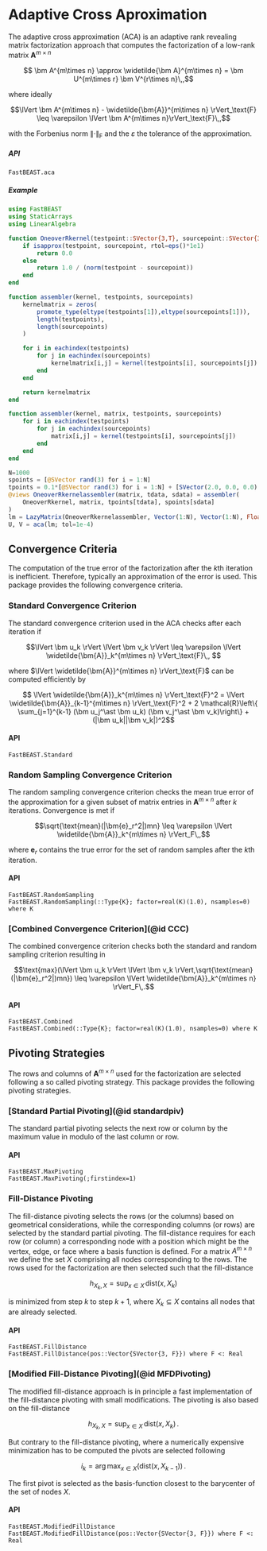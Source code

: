 # Adaptive Cross Aproximation
The adaptive cross approximation (ACA) is an adaptive rank revealing matrix factorization approach that computes the factorization of a low-rank matrix $\bm A^{m\times n}$ 

```math
    \bm A^{m\times n} \approx \widetilde{\bm A}^{m\times n} =  \bm U^{m\times r} \bm V^{r\times n}\,,
```
where ideally
```math
\lVert \bm A^{m\times n} - \widetilde{\bm{A}}^{m\times n} \rVert_\text{F} \leq \varepsilon \lVert \bm A^{m\times n}\rVert_\text{F}\,,
``` 
with the Forbenius norm $\lVert \cdot \rVert_\mathrm{F}$ and the $\varepsilon$ the tolerance of the approximation.

##### API
```@docs
FastBEAST.aca
```

##### Example
```julia
using FastBEAST
using StaticArrays
using LinearAlgebra

function OneoverRkernel(testpoint::SVector{3,T}, sourcepoint::SVector{3,T}) where T
    if isapprox(testpoint, sourcepoint, rtol=eps()*1e1)
        return 0.0
    else
        return 1.0 / (norm(testpoint - sourcepoint))
    end
end

function assembler(kernel, testpoints, sourcepoints)
    kernelmatrix = zeros(
        promote_type(eltype(testpoints[1]),eltype(sourcepoints[1])), 
        length(testpoints),
        length(sourcepoints)
    )

    for i in eachindex(testpoints)
        for j in eachindex(sourcepoints)
            kernelmatrix[i,j] = kernel(testpoints[i], sourcepoints[j])
        end
    end

    return kernelmatrix
end

function assembler(kernel, matrix, testpoints, sourcepoints)
    for i in eachindex(testpoints)
        for j in eachindex(sourcepoints)
            matrix[i,j] = kernel(testpoints[i], sourcepoints[j])
        end
    end
end

N=1000
spoints = [@SVector rand(3) for i = 1:N]
tpoints = 0.1*[@SVector rand(3) for i = 1:N] + [SVector(2.0, 0.0, 0.0) for i = 1:N]
@views OneoverRkernelassembler(matrix, tdata, sdata) = assembler(
    OneoverRkernel, matrix, tpoints[tdata], spoints[sdata]
)
lm = LazyMatrix(OneoverRkernelassembler, Vector(1:N), Vector(1:N), Float64)
U, V = aca(lm; tol=1e-4)

```

## Convergence Criteria
The computation of the true error of the factorization after the $k$th iteration is inefficient. Therefore, typically an approximation of the error is used. 
This package provides the following convergence criteria.

### Standard Convergence Criterion 
The standard convergence criterion used in the ACA checks after each iteration if 
```math
\lVert \bm u_k \rVert \lVert \bm v_k \rVert \leq \varepsilon \lVert \widetilde{\bm{A}}_k^{m\times n} \rVert_\text{F}\,, 
```
where $\lVert \widetilde{\bm{A}}^{m\times n} \rVert_\text{F}$ can be computed efficiently by
```math
    \lVert \widetilde{\bm{A}}_k^{m\times n} \rVert_\text{F}^2 = \lVert \widetilde{\bm{A}}_{k-1}^{m\times n} \rVert_\text{F}^2 + 2 \mathcal{R}\left\{ \sum_{j=1}^{k-1} (\bm u_j^\ast \bm u_k) (\bm v_j^\ast \bm v_k)\right\} + (|\bm u_k||\bm v_k|)^2
```
#### API
```@docs
FastBEAST.Standard
```

### Random Sampling Convergence Criterion 
The random sampling convergence criterion checks the mean true error of the approximation for a given subset of matrix entries in $\bm A^{m\times n}$ after $k$ iterations. Convergence is met if 
```math
\sqrt{\text{mean}(|\bm{e}_r^2|)mn} \leq \varepsilon \lVert \widetilde{\bm{A}}_k^{m\times n} \rVert_F\,,
```
where $\bm{e}_r$ contains the true error for the set of random samples after the $k$th iteration.

#### API
```@docs
FastBEAST.RandomSampling
FastBEAST.RandomSampling(::Type{K}; factor=real(K)(1.0), nsamples=0) where K
```

### [Combined Convergence Criterion](@id CCC) 
The combined convergence criterion checks both the standard and random sampling criterion resulting in 
```math
\text{max}(\lVert \bm u_k \rVert \lVert \bm v_k \rVert,\sqrt{\text{mean}(|\bm{e}_r^2|)mn}) \leq \varepsilon \lVert \widetilde{\bm{A}}_k^{m\times n} \rVert_F\,.
```
#### API
```@docs
FastBEAST.Combined
FastBEAST.Combined(::Type{K}; factor=real(K)(1.0), nsamples=0) where K
```

## Pivoting Strategies 
The rows and columns of $\bm A^{m \times n}$ used for the factorization are selected following a so called pivoting strategy.
This package provides the following pivoting strategies.


### [Standard Partial Pivoting](@id standardpiv)
The standard partial pivoting selects the next row or column by the maximum value in modulo of the last column or row. 

#### API
```@docs
FastBEAST.MaxPivoting
FastBEAST.MaxPivoting(;firstindex=1)
```

### Fill-Distance Pivoting
The fill-distance pivoting selects the rows (or the columns) based on geometrical considerations, while the corresponding columns (or rows) are selected by the standard partial pivoting.
The fill-distance requires for each row (or column) a corresponding node with a position which might be the vertex, edge, or face where a basis function is defined. 
For a matrix $A^{m\times n}$ we define the set $X$ comprising all nodes corresponding to the rows. The rows used for the factorization are then selected such that the fill-distance 
```math 
    h_{X_k, X} = \mathrm{sup}_{x\in X}\,\mathrm{dist}(x, X_k)
```
is minimized from step $k$ to step $k+1$, where $X_k \subseteq X$ contains all nodes that are already selected. 

#### API
```@docs
FastBEAST.FillDistance
FastBEAST.FillDistance(pos::Vector{SVector{3, F}}) where F <: Real
``` 

### [Modified Fill-Distance Pivoting](@id MFDPivoting)
The modified fill-distance approach is in principle a fast implementation of the fill-distance pivoting with small modifications. The pivoting is also based on the fill-distance 
```math 
    h_{X_k, X} = \mathrm{sup}_{x\in X}\,\mathrm{dist}(x, X_k)\,.
```
But contrary to the fill-distance pivoting, where a numerically expensive minimization has to be computed the pivots are selected following
```math 
    i_k = \mathrm{arg}\,\mathrm{max}_{x \in X}(\mathrm{dist}(x, X_{k-1}))\,.
```
The first pivot is selected as the basis-function closest to the barycenter of the set of nodes $X$. 

#### API
```@docs
FastBEAST.ModifiedFillDistance
FastBEAST.ModifiedFillDistance(pos::Vector{SVector{3, F}}) where F <: Real
``` 

